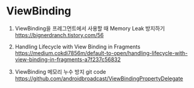 # ViewBinding
1. ViewBinding을 프레그먼트에서 사용할 때 Memory Leak 방지하기 <br>
   https://bignerdranch.tistory.com/56
   
2. Handling Lifecycle with View Binding in Fragments <br>
   https://medium.cokdi7856m/default-to-open/handling-lifecycle-with-view-binding-in-fragments-a7f237c56832
   
3. ViewBinding 메모리 누수 방지 git code <br>
   https://github.com/androidbroadcast/ViewBindingPropertyDelegate